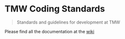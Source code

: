 # TMW Coding Standards
> Standards and guidelines for development at TMW

Please find all the documentation at the [wiki](/wiki)
